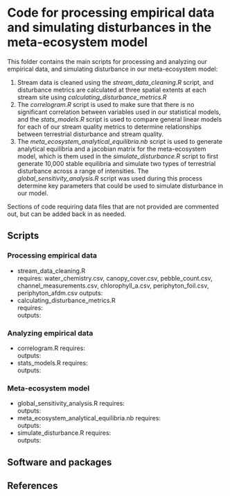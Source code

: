 # Code for processing empirical data and simulating disturbances in the meta-ecosystem model  
This folder contains the main scripts for processing and analyzing our empirical data, and simulating disturbance in our meta-ecosystem model:

1. Stream data is cleaned using the *stream_data_cleaning.R* script, and disturbance metrics are calculated at three spatial extents at each stream site using *calculating_disturbance_metrics.R*
2. The *correlogram.R* script is used to make sure that there is no significant correlation between variables used in our statistical models, and the *stats_models.R* script is used to compare general linear models for each of our stream quality metrics to determine relationships between terrestrial disturbance and stream quality.
3. The *meta_ecosystem_analytical_equilibria.nb* script is used to generate analytical equilibria and a jacobian matrix for the meta-ecosystem model, which is them used in the *simulate_disturbance.R* script to first generate 10,000 stable equilibria and simulate two types of terrestrial disturbance across a range of intensities. The *global_sensitivity_analysis.R* script was used during this process determine key parameters that could be used to simulate disturbance in our model.

Sections of code requiring data files that are not provided are commented out, but can be added back in as needed.  

## Scripts  
### Processing empirical data  
* stream_data_cleaning.R  
    requires: water_chemistry.csv, canopy_cover.csv, pebble_count.csv, channel_measurements.csv, chlorophyll_a.csv, periphyton_foil.csv, periphyton_afdm.csv
    outputs:  
* calculating_disturbance_metrics.R  
    requires:  
    outputs:  

### Analyzing empirical data  
* correlogram.R
    requires:  
    outputs: 
* stats_models.R
    requires:  
    outputs: 

### Meta-ecosystem model  
* global_sensitivity_analysis.R
    requires:  
    outputs: 
* meta_ecosystem_analytical_equilibria.nb
    requires:  
    outputs: 
* simulate_disturbance.R
    requires:  
    outputs: 

## Software and packages

## References  
